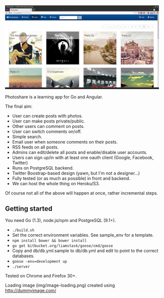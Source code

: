![ScreenShot](/screenshot.png)

Photoshare is a learning app for Go and Angular.

The final aim:

- User can create posts with photos.
- User can make posts private/public.
- Other users can comment on posts.
- User can switch comments on/off.
- Simple search.
- Email user when someone comments on their posts.
- RSS feeds on all posts.
- Admins can edit/delete all posts and enable/disable user accounts.
- Users can sign up/in with at least one oauth client (Google, Facebook, Twitter)
- Runs on PostgreSQL backend.
- Twitter Boostrap-based design (yawn, but I'm not a designer...)
- Fully tested (or as much as possible) in front and backend.
- We can host the whole thing on Heroku/S3.

Of course not all of the above will happen at once, rather incremental steps.

Getting started
---------------

You need Go (1.3), node.js/npm and PostgreSQL (9.1+).

- `./build.sh`
- Set the correct environment variables. See sample_env for a template.
- `npm install bower && bower install`
- `go get bitbucket.org/liamstask/goose/cmd/goose`
- Copy and db/db.yml.sample to db/db.yml and edit to point to the correct databases.
- `goose -env=development up`
- `./server`

Tested on Chrome and Firefox 30+.

Loading image (img/image-loading.png) created using http://dummyimage.com/

